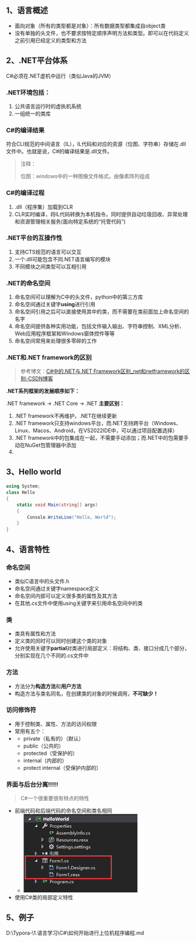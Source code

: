 ## 1、语言概述

- 面向对象（所有的类型都是对象）：所有数据类型都集成自object类
-  没有单独的头文件，也不要求按特定顺序声明方法和类型。即可以在代码定义之前引用已经定义的类型和方法

## 2、.NET平台体系

C#必须在.NET虚机中运行（类似Java的JVM）

### .NET环境包括：

1. 公共语言运行时的虚执机系统
2. 一组统一的类库

### C#的编译结果

符合CLI规范的中间语言（IL），IL代码和对应的资源（位图、字符串）存储在.dll文件中。也就是说，C#的编译结果是.dll文件。

> 注释：
>
> 位图：windows中的一种图像文件格式，由像素阵列组成

### C#的编译过程

1. .dll（程序集）加载到CLR
2. CLR实时编译，将IL代码转换为本机指令，同时提供自动垃圾回收、异常处理和资源管理相关服务(面向特定系统的“托管代码”)

### .NET平台的互操作性

1. 支持CTS规范的语言可以交互
2. 一个.dll可能包含不同.NET语言编写的模块
3. 不同模块之间类型可以互相引用

### .NET的命名空间

1. 命名空间可以理解为C中的头文件，python中的第三方库
2. 命名空间通过关键字**using**进行引用
3. 命名空间引用之后可以直接使用其中的类，而不需要在类前面加上命名空间的名字
4. 命名空间提供各种实用功能，包括文件输入输出、字符串控制、XML分析、Web应用程序框架和Windows窗体控件等等
5. 命名空间常用来处理很多零碎的工作

### .NET和.NET framework的区别

> 参考博文：[C#中的.NET与.NET Framework区别_net和netframework的区别-CSDN博客](https://blog.csdn.net/WhoisPo/article/details/135148646)

**.NET系列框架的发展顺序如下：**

.NET framework -> .NET Core -> .NET
**主要区别：**

1. .NET framework不再维护，.NET在继续更新
2. .NET framework只支持windows平台，而.NET支持跨平台（Windows、Linux、Macos、Android，在VS2022IDE中，可以通过项目配置选择）
3. .NET framework中的包集成在一起，不需要手动添加；而.NET中的包需要手动在NuGet包管理器中添加
4. 



## 3、Hello world

```c#
using System;
class Hello
{
    static void Main(string[] args)
    {
        Console.WriteLine("Hello, World");
    }
}
```

## 4、语言特性

### 命名空间

- 类似C语言中的头文件.h
- 命名空间通过关键字namespace定义
- 命名空间内部可以定义很多类的属性及其方法
- 在其他.cs文件中使用using关键字来引用命名空间中的类

### 类

- 类具有属性和方法
- 定义类的同时可以同时创建这个类的对象
- 允许使用关键字**partial**对类进行局部定义：将结构、类、接口分成几个部分，分别实现在几个不同的.cs文件中

### 方法

- 方法分为**构造方法**和**用户方法**
- 构造方法与类名同名，在创建类的对象的时候调用，**不可缺少！**

### 访问修饰符

- 用于控制类、属性、方法的访问权限
- 常用有五个：
- - private（私有的）（默认）
  - public（公共的）
  - protected（受保护的）
  - internal（内部的）
  - protect internal（受保护内部的）

### 界面与后台分离!!!!!

> C#一个很重要很有特点的特性

- 前端代码和后端代码的命名空间和类名相同
  - ![img](../../6.图片/48b6592e0f5114377b13e9d0eda0acd2.png)
- 使用C#类的局部定义特性


## 5、例子

D:\Typora-\1.语言学习\C#\如何开始进行上位机程序编程.md
